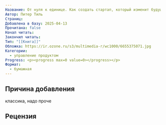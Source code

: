 ```yaml
---
Название: От нуля к единице. Как создать стартап, который изменит будущее
Автор: Питер Тиль
Страниц: 
Добавлена в базу: 2025-04-13
Прочитана: false
Начал читать: 
Закончил читать: 
Тип: "[[Книга]]"
Обложка: https://ir.ozone.ru/s3/multimedia-r/wc1000/6655375071.jpg
Категории:
  - управление продуктом
Progress: <p><progress max=0 value=0></progress></p>
Формат:
  - бумажная
---
```

## Причина добавления

классика, надо проче

## Рецензия
